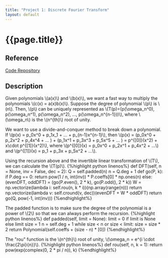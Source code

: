 ```yaml
---
title: "Project 1: Discrete Fourier Transform"
layout: default
---
```

<h1>{{page.title}}</h1>

<h2>Reference</h2>
<a href = "https://github.com/CategorIAN/CSCI_532_HW1">Code Repository</a>

<h2>Description</h2>
<p>
Given polynomials \(a(x)\) and \(b(x)\), we want a fast way to multiply the polynomials \(c(x) = a(x)b(x)\). Suppose the degree of polynomial \(p\) is \(n\). Then, \(p\) can be uniquely represented as \(T(p)=(p(\omega_n^0), p(\omega_n^1), p(\omega_n^2), ..., p(\omega_n^{n-1}))\), where \(\omega_n\) is the \(n^{th}\) root of unity. 
</p>

<p>
We want to use a divide-and-conquer method to break down a polynomial. If \(p(x) = p_0x^0 + p_1x_1 + ... + p_{n-1}x^{n-1}\), then \(p(x) = (p_0x^0 + p_2x^2 + p_4x^4 + ... ) + (p_1x^1 + p_3x^3 + p_5x^5 + ... ) = p^{[0]}(x^2) + x\cdot p^{[1]}(x^2)\), where \(p^{[0]}(x) = p_0x^0 + p_2x^1 + p_4x^2 + ...\) and \(p^{[1]}(x) = p_1 + p_3x + p_5x^2 + ...\).
</p>

<p>Using the recursion above and the invertible linear transformation of \(T\), we can calculate the \(T(p)\).
{%highlight python linenos%}
def DFT(self, n = None, inv = False, dec = 2):
  Q = self.padded(n)
  n = Q.deg + 1
  def go(P, k):
      if P.deg == 0:
          return pow(1 / n, int(inv)) * P.coeffs[0] * np.ones(n)
      else:
          (evenDFT, oddDFT) = (go(P.even(), 2 * k), go(P.odd(), 2 * k))
          W = np.vectorize(lambda i: self.rou(n, k * i))(np.array(range(n)))
          return np.vectorize(lambda v: self.cround(v, dec))(evenDFT + W * oddDFT)
  return go(Q, pow(-1, int(inv)))
{%endhighlight%}
</p>

<p>The padded function is to make sure the degree of the polynomial is a power of \(2\) so that we can always perform the recursion. 
{%highlight python linenos%}
def padded(self, limit = None):
  limit = 0 if limit is None else limit
  size = 1
  n = self.deg + 1
  while size < n or size < limit:
      size = size * 2
  return Polynomial(self.coeffs + (size - n) * [0])
{%endhighlight%}
</p>

<p>
The "rou" function is the \(n^{th}\) root of unity, \(\omega_n = e^{i \cdot \frac{2\pi}{n}}\).
{%highlight python linenos%}
def rou(self, n, k = 1):
  return pow(exp(complex(0, 2 * pi / n)), k)
{%endhighlight%}
</p>

